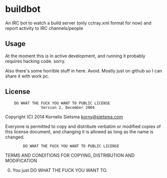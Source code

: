 # buildbot

An IRC bot to watch a build server (only cctray.xml format for now) and report activity to IRC channels/people

## Usage

At the moment this is in active development, and running it probably requires hacking code. sorry.

Also there's some horrible stuff in here. Avoid.  Mostly just on github so I can share it with work pc.

## License

        DO WHAT THE FUCK YOU WANT TO PUBLIC LICENSE
                    Version 2, December 2004

 Copyright (C) 2014 Kornelis Sietsma <korny@sietsma.com>

 Everyone is permitted to copy and distribute verbatim or modified
 copies of this license document, and changing it is allowed as long
 as the name is changed.

            DO WHAT THE FUCK YOU WANT TO PUBLIC LICENSE
   TERMS AND CONDITIONS FOR COPYING, DISTRIBUTION AND MODIFICATION

  0. You just DO WHAT THE FUCK YOU WANT TO.